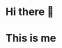 # Hi there 👋
# This is me

<!--
![Your Repository's Stats](https://github-readme-stats.vercel.app/api?username=otienoelvis&show_icons=true)
![Profile View Counter](https://komarev.com/ghpvc/?username=otienoelvis)


**otienoelvis/otienoelvis** is a ✨ _special_ ✨ repository because its `README.md` (this file) appears on your GitHub profile.

Here are some ideas to get you started:

- 🔭 I’m currently working on ...
- 🌱 I’m currently learning ...
- 👯 I’m looking to collaborate on ...
- 🤔 I’m looking for help with ...
- 💬 Ask me about ...
- 📫 How to reach me: ...
- 😄 Pronouns: ...
- ⚡ Fun fact: ...
-->
